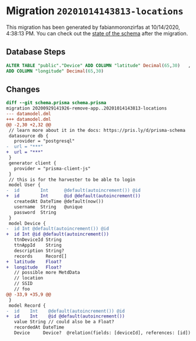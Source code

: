 # Migration `20201014143813-locations`

This migration has been generated by fabianmoronzirfas at 10/14/2020, 4:38:13 PM.
You can check out the [state of the schema](./schema.prisma) after the migration.

## Database Steps

```sql
ALTER TABLE "public"."Device" ADD COLUMN "latitude" Decimal(65,30)   ,
ADD COLUMN "longitude" Decimal(65,30)   
```

## Changes

```diff
diff --git schema.prisma schema.prisma
migration 20200929141926-remove-app..20201014143813-locations
--- datamodel.dml
+++ datamodel.dml
@@ -2,30 +2,32 @@
 // learn more about it in the docs: https://pris.ly/d/prisma-schema
 datasource db {
   provider = "postgresql"
-  url = "***"
+  url = "***"
 }
 generator client {
   provider = "prisma-client-js"
 }
 // this is for the harvester to be able to login
 model User {
-  id        Int      @default(autoincrement()) @id
+  id        Int      @id @default(autoincrement())
   createdAt DateTime @default(now())
   username  String   @unique
   password  String
 }
 model Device {
-  id Int @default(autoincrement()) @id
+  id Int @id @default(autoincrement())
   ttnDeviceId String
   ttnAppId    String
   description String?
   records     Record[]
+  latitude    Float?
+  longitude   Float?
   // possible more MetdData
   // location
   // SSID
   // foo
@@ -33,9 +35,9 @@
 }
 model Record {
-  id    Int    @default(autoincrement()) @id
+  id    Int    @id @default(autoincrement())
   value String // could also be a Float?
   recordedAt DateTime
   Device     Device?  @relation(fields: [deviceId], references: [id])
```


